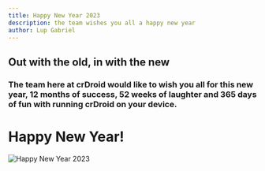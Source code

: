 ```yaml
---
title: Happy New Year 2023
description: the team wishes you all a happy new year
author: Lup Gabriel
---
```

## Out with the old, in with the new ##
### The team here at crDroid would like to wish you all for this new year, 12 months of success, 52 weeks of laughter and 365 days of fun with running crDroid on your device. ###
# Happy New Year! #
![Happy New Year 2023](../img/articles/2022-12-31-happy-new-year-2023.png)
